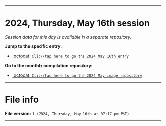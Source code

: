 
***

# 2024, Thursday, May 16th session

_Session data for this day is available in a separate repository._

**Jump to the specific entry:**

- [:octocat: `Click/tap here to go the 2024 May 16th entry`](https://github.com/seanpm2001/SeansLifeArchive_Images_ModernSmurfsVillage_Y2024_V5/tree/SeansLifeArchive_ModernSmurfsVillage_Y2024_V5_Main-dev/2024/05_May/16/)

**Go to the monthly compilation repository:**

- [:octocat: `Click/tap here to go the 2024 May image repository`](https://github.com/seanpm2001/SeansLifeArchive_Images_ModernSmurfsVillage_Y2024_V5/)

***

# File info

**File version:** `1 (2024, Thursday, May 16th at 07:17 pm PST)`

***
